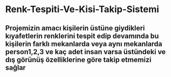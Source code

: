# Renk-Tespiti-Ve-Kisi-Takip-Sistemi
Projemizin amacı kişilerin üstüne giydikleri kıyafetlerin renklerini tespit edip devamında bu kişilerin farklı mekanlarda veya aynı mekanlarda person1,2,3 ve kaç adet insan varsa üstündeki ve dış görünüş özelliklerine göre takip etmemizi sağlar
-------------------------------------------------------------------------------------------------------------------------------------------------------------------------
